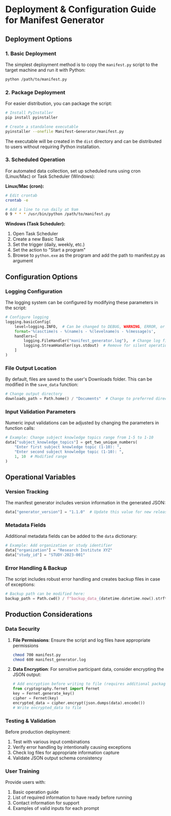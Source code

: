 # Deployment & Configuration Guide for Manifest Generator

## Deployment Options

### 1. Basic Deployment

The simplest deployment method is to copy the `manifest.py` script to the target machine and run it with Python:

```bash
python /path/to/manifest.py
```

### 2. Package Deployment

For easier distribution, you can package the script:

```bash
# Install PyInstaller
pip install pyinstaller

# Create a standalone executable
pyinstaller --onefile Manifest-Generator/manifest.py
```

The executable will be created in the `dist` directory and can be distributed to users without requiring Python installation.

### 3. Scheduled Operation

For automated data collection, set up scheduled runs using cron (Linux/Mac) or Task Scheduler (Windows):

**Linux/Mac (cron):**

```bash
# Edit crontab
crontab -e

# Add a line to run daily at 9am
0 9 * * * /usr/bin/python /path/to/manifest.py
```

**Windows (Task Scheduler):**

1. Open Task Scheduler
2. Create a new Basic Task
3. Set the trigger (daily, weekly, etc.)
4. Set the action to "Start a program"
5. Browse to `python.exe` as the program and add the path to manifest.py as argument

## Configuration Options

### Logging Configuration

The logging system can be configured by modifying these parameters in the script:

```python
# Configure logging
logging.basicConfig(
    level=logging.INFO,  # Can be changed to DEBUG, WARNING, ERROR, or CRITICAL
    format='%(asctime)s - %(name)s - %(levelname)s - %(message)s',
    handlers=[
        logging.FileHandler("manifest_generator.log"),  # Change log file path
        logging.StreamHandler(sys.stdout)  # Remove for silent operation
    ]
)
```

### File Output Location

By default, files are saved to the user's Downloads folder. This can be modified in the `save_data` function:

```python
# Change output directory
downloads_path = Path.home() / "Documents"  # Change to preferred directory
```

### Input Validation Parameters

Numeric input validations can be adjusted by changing the parameters in function calls:

```python
# Example: Change subject knowledge topics range from 1-5 to 1-10
data["subject_knowledge_topics"] = get_two_unique_numbers(
    "Enter first subject knowledge topic (1-10): ",
    "Enter second subject knowledge topic (1-10): ",
    1, 10  # Modified range
)
```

## Operational Variables

### Version Tracking

The manifest generator includes version information in the generated JSON:

```python
data["generator_version"] = "1.1.0"  # Update this value for new releases
```

### Metadata Fields

Additional metadata fields can be added to the `data` dictionary:

```python
# Example: Add organization or study identifier
data["organization"] = "Research Institute XYZ"
data["study_id"] = "STUDY-2023-001"
```

### Error Handling & Backup

The script includes robust error handling and creates backup files in case of exceptions:

```python
# Backup path can be modified here:
backup_path = Path.cwd() / f"backup_data_{datetime.datetime.now().strftime('%Y%m%d_%H%M%S')}.json"
```

## Production Considerations

### Data Security

1. **File Permissions**: Ensure the script and log files have appropriate permissions

   ```bash
   chmod 700 manifest.py
   chmod 600 manifest_generator.log
   ```

2. **Data Encryption**: For sensitive participant data, consider encrypting the JSON output:

   ```python
   # Add encryption before writing to file (requires additional packages)
   from cryptography.fernet import Fernet
   key = Fernet.generate_key()
   cipher = Fernet(key)
   encrypted_data = cipher.encrypt(json.dumps(data).encode())
   # Write encrypted_data to file
   ```

### Testing & Validation

Before production deployment:

1. Test with various input combinations
2. Verify error handling by intentionally causing exceptions
3. Check log files for appropriate information capture
4. Validate JSON output schema consistency

### User Training

Provide users with:

1. Basic operation guide
2. List of required information to have ready before running
3. Contact information for support
4. Examples of valid inputs for each prompt

